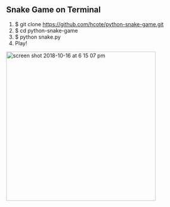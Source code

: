 ## Snake Game on Terminal
1. $ git clone https://github.com/hcote/python-snake-game.git
2. $ cd python-snake-game
3. $ python snake.py
4. Play!

<img width="400" alt="screen shot 2018-10-16 at 6 15 07 pm" src="https://user-images.githubusercontent.com/34493689/47056096-9a979300-d16f-11e8-9d3e-77176fb16a5f.png">
